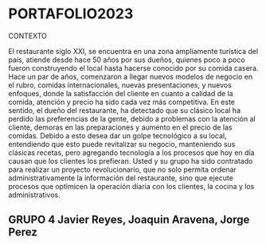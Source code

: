 # PORTAFOLIO2023

CONTEXTO

El restaurante siglo XXI, se encuentra en una zona ampliamente turística del país, atiende desde 
hace 50 años por sus dueños, quienes poco a poco fueron construyendo el local hasta hacerse 
conocido por su comida casera.
Hace un par de años, comenzaron a llegar nuevos modelos de negocio en el rubro, comidas 
internacionales, nuevas presentaciones, y nuevos enfoques, donde la satisfacción del cliente en 
cuanto a calidad de la comida, atención y precio ha sido cada vez más competitiva. En este 
sentido, el dueño del restaurante, ha detectado que su clásico local ha perdido las preferencias de 
la gente, debido a problemas con la atención al cliente, demoras en las preparaciones y aumento 
en el precio de las comidas.
Debido a esto desea dar un golpe tecnológico a su local, entendiendo que esto puede revitalizar su 
negocio, manteniendo sus clásicas recetas, pero agregando tecnología a los procesos que hoy en 
día causan que los clientes los prefieran.
Usted y su grupo ha sido contratado para realizar un proyecto revolucionario, que no solo permita 
ordenar administrativamente la información del restaurante, sino que ejecute procesos que 
optimicen la operación diaria con los clientes, la cocina y los administrativos.

## GRUPO 4 Javier Reyes, Joaquin Aravena, Jorge Perez
